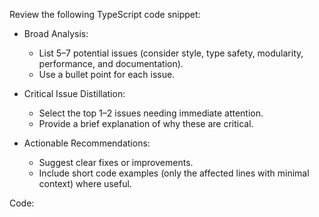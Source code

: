 Review the following TypeScript code snippet:

- Broad Analysis:

  - List 5–7 potential issues (consider style, type safety, modularity, performance, and documentation).
  - Use a bullet point for each issue.

- Critical Issue Distillation:

  - Select the top 1–2 issues needing immediate attention.
  - Provide a brief explanation of why these are critical.

- Actionable Recommendations:

  - Suggest clear fixes or improvements.
  - Include short code examples (only the affected lines with minimal context) where useful.

Code:
